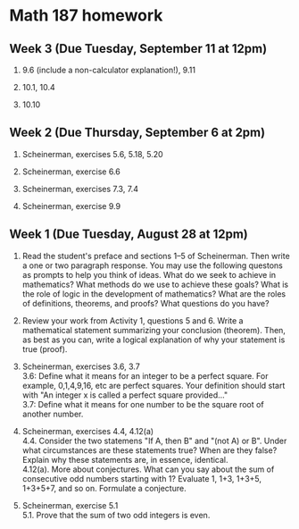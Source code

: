 # Math 187 homework

## Week 3 (Due Tuesday, September 11 at 12pm)

1. 9.6 (include a non-calculator explanation!), 9.11

2. 10.1, 10.4

3. 10.10

## Week 2 (Due Thursday, September 6 at 2pm)

1. Scheinerman, exercises 5.6, 5.18, 5.20

2. Scheinerman, exercise 6.6

3. Scheinerman, exercises 7.3, 7.4

4. Scheinerman, exercise 9.9

## Week 1 (Due Tuesday, August 28 at 12pm)

1. Read the student's preface and sections 1&ndash;5 of Scheinerman. Then write a one or two paragraph response. You may use the following questons as prompts to help you think of ideas. What do we seek to achieve in mathematics? What methods do we use to achieve these goals? What is the role of logic in the development of mathematics? What are the roles of definitions, theorems, and proofs? What questions do you have?

2. Review your work from Activity 1, questions 5 and 6. Write a mathematical statement summarizing your conclusion (theorem). Then, as best as you can, write a logical explanation of why your statement is true (proof).

3. Scheinerman, exercises 3.6, 3.7  
3.6: Define what it means for an integer to be a perfect square. For example, 0,1,4,9,16, etc are perfect squares. Your definition should start with "An integer x is called a perfect square provided..."  
3.7: Define what it means for one number to be the square root of another number.

4. Scheinerman, exercises 4.4, 4.12(a)  
4.4. Consider the two statemens "If A, then B" and "(not A) or B". Under what circumstances are these statements true? When are they false? Explain why these statements are, in essence, identical.  
4.12(a). More about conjectures. What can you say about the sum of consecutive odd numbers starting with 1?  Evaluate 1, 1+3, 1+3+5, 1+3+5+7, and so on. Formulate a conjecture.

5. Scheinerman, exercise 5.1  
5.1. Prove that the sum of two odd integers is even.